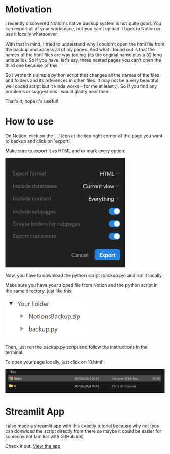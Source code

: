 # Motivation
I recently discovered Notion's native backup system is not quite good. You can export all of your workspace, but you can't upload it back to Notion or use it locally whatsoever.

With that in mind, I tried to understand why I couldn't open the html file from the backup and access all of my pages. And what I found out is that the names of the html files are way too big (its the original name plus a 32 long unique id). So if you have, let's say, three nested pages you can't open the third one because of this.

So i wrote this simple python script that changes all the names of the files and folders and its references in other files. It may not be a very beautiful well coded script but it kinda works - for me at least :). So if you find any problems or suggestions I would gladly hear them.

That's it, hope it's useful!

# How to use
On Notion, click on the '...' icon at the top right corner of the page you want to backup and click on 'export'.

Make sure to export it as HTML and to mark every option:

![Notion Export](./images/image.png)

Now, you have to download the python script (backup.py) and run it locally.

Make sure you have your zipped file from Notion and the python script in the same directory, just like this:

![Notion Export](./images/image2.png)

Then, just run the backup.py script and follow the instructions in the terminal.

To open your page locally, just click on '0.html':

![Notion Export](./images/image3.png)

# Streamlit App
I also made a streamlit app with this exactly tutorial because why not (you can donwload the script directly from there so maybe it could be easier for someone not familiar with GitHub idk)

Check it out: [View the app](https://notion-backup.streamlit.app)